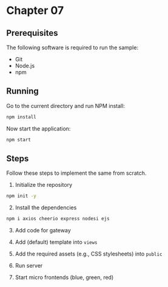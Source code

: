 # Chapter 07

## Prerequisites

The following software is required to run the sample:

- Git
- Node.js
- npm

## Running

Go to the current directory and run NPM install:

```sh
npm install
```

Now start the application:

```sh
npm start
```

## Steps

Follow these steps to implement the same from scratch.

1. Initialize the repository

```sh
npm init -y
```

2. Install the dependencies

```sh
npm i axios cheerio express nodesi ejs
```

3. Add code for gateway

4. Add (default) template into `views`

5. Add the required assets (e.g., CSS stylesheets) into `public`

6. Run server

7. Start micro frontends (blue, green, red)
